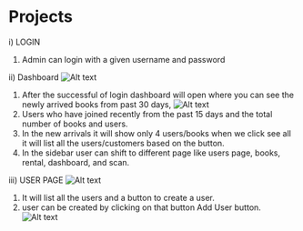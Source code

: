 # Projects
i) LOGIN
1. Admin can login with a given username and password

ii) Dashboard
![Alt text](https://github.com/felix1614/Projects/blob/Library-Management-System/screenshots/login.png "Optional Title")

1. After the successful of login dashboard will open where you can see the newly arrived books from past 30 days,
![Alt text](https://github.com/felix1614/Projects/blob/Library-Management-System/screenshots/images/Dashboard.png "Optional Title")
2. Users who have joined recently from the past 15 days and the total number of books and users.
3. In the new arrivals it will show only 4 users/books when we click see all it will list all the users/customers based on the button.
4. In the sidebar user can shift to different page like users page, books, rental, dashboard, and scan.

iii) USER PAGE
![Alt text](https://github.com/felix1614/Projects/blob/Library-Management-System/screenshots/images/all%20.png?raw=true "Optional Title")
1. It will list all the users and a button to create a user.
2. user can be created by clicking on that button Add User button.
![Alt text](https://github.com/felix1614/Projects/blob/Library-Management-System/screenshots/images/add%20user.png?raw=true "Optional Title")
